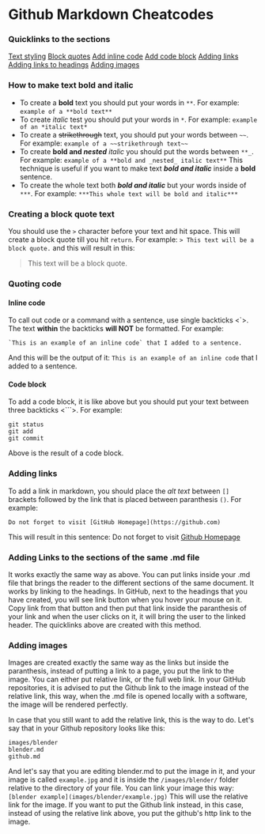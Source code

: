# Github Markdown Cheatcodes

### Quicklinks to the sections

[Text styling]()
[Block quotes]()
[Add inline code]()
[Add code block]()
[Adding links]()
[Adding links to headings]()
[Adding images]()

### How to make text bold and italic

- To create a **bold** text you should put your words in `**`. For example:
  `example of a **bold text**`
- To create _italic_ test you should put your words in `*`. For example:
  `example of an *italic text*`
- To create a ~~strikethrough~~ text, you should put your words between `~~`. For example:
  `example of a ~~strikethrough text~~`
- To create **bold and _nested_** _italic_ you should put the words between `**_`. For example:
  `example of a **bold and _nested_ italic text**`
  This technique is useful if you want to make text **_bold and italic_** inside a **bold** sentence.
- To create the whole text both **_bold and italic_** but your words inside of `***`. For example:
  `***This whole text will be bold and italic***`

### Creating a block quote text

You should use the `>` character before your text and hit space. This will create a block quote till you hit `return`. For example:
`> This text will be a block quote.`
and this will result in this:

> This text will be a block quote.

### Quoting code

#### Inline code

To call out code or a command with a sentence, use single backticks <`>. The text **within** the backticks **will NOT** be formatted. For example:

```
`This is an example of an inline code` that I added to a sentence.
```

And this will be the output of it:
`This is an example of an inline code` that I added to a sentence.

#### Code block

To add a code block, it is like above but you should put your text between three backticks <```>. For example:

```
git status
git add
git commit
```

Above is the result of a code block.

### Adding links

To add a link in markdown, you should place the _alt text_ between `[]` brackets followed by the link that is placed between paranthesis `()`. For example:

```
Do not forget to visit [GitHub Homepage](https://github.com)
```

This will result in this sentence:
Do not forget to visit [Github Homepage](https://github.com)

### Adding Links to the sections of the same .md file

It works exactly the same way as above. You can put links inside your .md file that brings the reader to the different sections of the same document. It works by linking to the headings. In GitHub, next to the headings that you have created, you will see link button when you hover your mouse on it. Copy link from that button and then put that link inside the paranthesis of your link and when the user clicks on it, it will bring the user to the linked header. The quicklinks above are created with this method.

### Adding images

Images are created exactly the same way as the links but inside the paranthesis, instead of putting a link to a page, you put the link to the image. You can either put relative link, or the full web link.
In your GitHub repositories, it is advised to put the Github link to the image instead of the relative link, this way, when the .md file is opened locally with a software, the image will be rendered perfectly.

In case that you still want to add the relative link, this is the way to do. Let's say that in your Github repository looks like this:

```
images/blender
blender.md
github.md
```

And let's say that you are editing blender.md to put the image in it, and your image is called `example.jpg` and it is inside the `/images/blender/` folder relative to the directory of your file. You can link your image this way:
`[blender example](images/blender/example.jpg)`
This will use the relative link for the image. If you want to put the Github link instead, in this case, instead of using the relative link above, you put the github's http link to the image.
